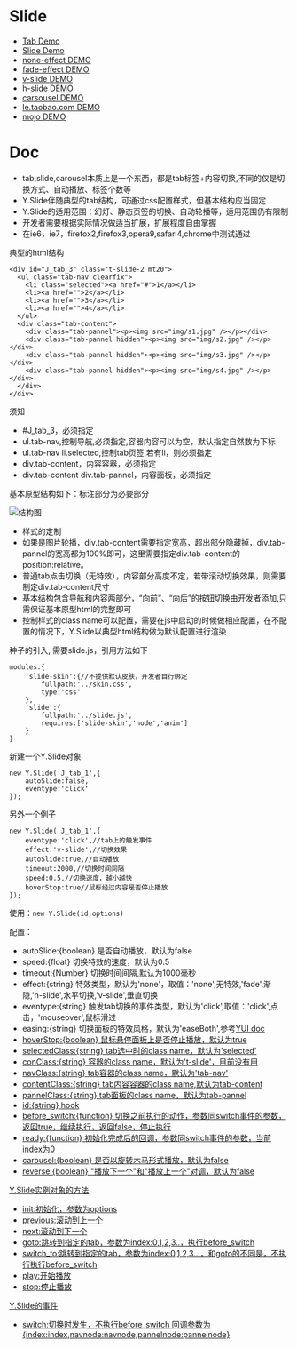 # Slide

- [Tab Demo](http://taobao-wd.github.com/slide/demo/tab.html)
- [Slide Demo](http://taobao-wd.github.com/slide/demo/slide.html)
- [none-effect DEMO](http://taobao-wd.github.com/slide/demo/tb-slide-none.html)
- [fade-effect DEMO](http://taobao-wd.github.com/slide/demo/tb-slide-fade.html)
- [v-slide DEMO](http://taobao-wd.github.com/slide/demo/tb-slide-v-scroll.html)
- [h-slide DEMO](http://taobao-wd.github.com/slide/demo/tb-slide-scroll.html)
- [carsousel DEMO](http://taobao-wd.github.com/slide/demo/tb-carousel.html)
- [le.taobao.com DEMO](http://taobao-wd.github.com/slide/demo/le.taobao.com.html)
- [mojo DEMO](http://taobao-wd.github.com/slide/demo/mojo-slide.html)

# Doc

-	tab,slide,carousel本质上是一个东西，都是tab标签+内容切换,不同的仅是切换方式、自动播放、标签个数等
-	Y.Slide伴随典型的tab结构，可通过css配置样式，但基本结构应当固定
-	Y.Slide的适用范围：幻灯、静态页签的切换、自动轮播等，适用范围仍有限制
-	开发者需要根据实际情况做适当扩展，扩展程度自由掌握
-	在ie6，ie7，firefox2,firefox3,opera9,safari4,chrome中测试通过

典型的html结构

	<div id="J_tab_3" class="t-slide-2 mt20">
	  <ul class="tab-nav clearfix">
		<li class="selected"><a href="#">1</a></li>
		<li><a href="">2</a></li>
		<li><a href="">3</a></li>
		<li><a href="">4</a></li>
	  </ul>
	  <div class="tab-content">
		<div class="tab-pannel"><p><img src="img/s1.jpg" /></p></div>
		<div class="tab-pannel hidden"><p><img src="img/s2.jpg" /></p></div>
		<div class="tab-pannel hidden"><p><img src="img/s3.jpg" /></p></div>
		<div class="tab-pannel hidden"><p><img src="img/s4.jpg" /></p></div>
	  </div>
	</div>

须知

-	#J_tab_3，必须指定
-	ul.tab-nav,控制导航,必须指定,容器内容可以为空，默认指定自然数为下标
-	ul.tab-nav li.selected,控制tab页签,若有li，则必须指定
-	div.tab-content，内容容器，必须指定
-	div.tab-content div.tab-pannel，内容面板，必须指定

基本原型结构如下：标注部分为必要部分

![结构图](http://cubee.github.com/doc/assets/images/tab_html_code.gif)

-	样式的定制
-	如果是图片轮播，div.tab-content需要指定宽高，超出部分隐藏掉，div.tab-pannel的宽高都为100%即可，这里需要指定div.tab-content的position:relative。
-	普通tab点击切换（无特效），内容部分高度不定，若带滚动切换效果，则需要制定div.tab-content尺寸
-	基本结构包含导航和内容两部分，“向前”、“向后”的按钮切换由开发者添加,只需保证基本原型html的完整即可
-	控制样式的class name可以配置，需要在js中启动的时候做相应配置，在不配置的情况下，Y.Slide以典型html结构做为默认配置进行渲染

种子的引入,	需要slide.js，引用方法如下

	modules:{
		'slide-skin':{//不提供默认皮肤，开发者自行绑定
			fullpath:'../skin.css',
			type:'css'
		},
		'slide':{
			fullpath:'../slide.js',
			requires:['slide-skin','node','anim']
		}
	}

新建一个Y.Slide对象

	new Y.Slide('J_tab_1',{
		autoSlide:false,
		eventype:'click'
	});

另外一个例子

	new Y.Slide('J_tab_1',{
		eventype:'click',//tab上的触发事件
		effect:'v-slide',//切换效果
		autoSlide:true,//自动播放
		timeout:2000,//切换时间间隔
		speed:0.5,//切换速度，越小越快
		hoverStop:true//鼠标经过内容是否停止播放
	});

使用：`new Y.Slide(id,options)`

配置：		

-	autoSlide:{boolean} 是否自动播放，默认为false
-	speed:{float} 切换特效的速度，默认为0.5
-	timeout:{Number} 切换时间间隔,默认为1000毫秒
-	effect:{string} 特效类型，默认为'none'，取值：'none',无特效,'fade',渐隐,'h-slide',水平切换,'v-slide',垂直切换
-	eventype:{string} 触发tab切换的事件类型，默认为'click',取值：'click',点击，'mouseover',鼠标滑过
-	easing:{string} 切换面板的特效风格，默认为'easeBoth',参考<a href="http://developer.yahoo.com/yui/3/api/Easing.html" target=_blank>YUI doc
-	hoverStop:{boolean} 鼠标悬停面板上是否停止播放，默认为true
-	selectedClass:{string} tab选中时的class name，默认为'selected'
-	conClass:{string} 容器的class name，默认为't-slide'，目前没有用
-	navClass:{string} tab容器的class name，默认为'tab-nav'
-	contentClass:{string} tab内容容器的class name,默认为tab-content
-	pannelClass:{string} tab面板的class name，默认为tab-pannel
-	id:{string} hook
-	before_switch:{function} 切换之前执行的动作，参数同switch事件的参数，返回true，继续执行，返回false，停止执行
-	ready:{function} 初始化完成后的回调，参数同switch事件的参数，当前index为0
-	carousel:{boolean} 是否以旋转木马形式播放，默认为false
-	reverse:{boolean} "播放下一个"和"播放上一个"对调，默认为false
				
Y.Slide实例对象的方法

-	init:初始化，参数为options
-	previous:滚动到上一个
-	next:滚动到下一个
-	goto:跳转到指定的tab，参数为index:0,1,2,3..，执行before_switch
-	switch_to:跳转到指定的tab，参数为index:0,1,2,3...，和goto的不同是，不执行执行before_switch
-	play:开始播放
-	stop:停止播放

Y.Slide的事件

- switch:切换时发生，不执行before_switch 回调参数为{index:index,navnode:navnode,pannelnode:pannelnode}
